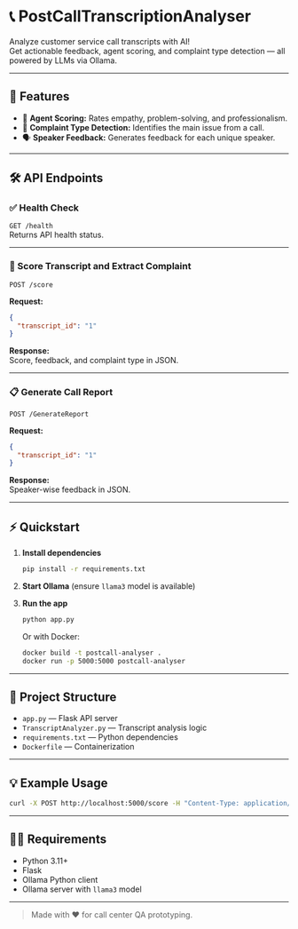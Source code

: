 # 📞 PostCallTranscriptionAnalyser

Analyze customer service call transcripts with AI!  
Get actionable feedback, agent scoring, and complaint type detection — all powered by LLMs via Ollama.

---

## 🚀 Features

- 🤖 **Agent Scoring:** Rates empathy, problem-solving, and professionalism.
- 📝 **Complaint Type Detection:** Identifies the main issue from a call.
- 🗣️ **Speaker Feedback:** Generates feedback for each unique speaker.

---

## 🛠️ API Endpoints

### ✅ Health Check

`GET /health`  
Returns API health status.

---

### 🏅 Score Transcript and Extract Complaint 

`POST /score`

**Request:**
```json
{
  "transcript_id": "1"
}
```
**Response:**  
Score, feedback, and complaint type in JSON.

---

### 📋 Generate Call Report

`POST /GenerateReport`

**Request:**
```json
{
  "transcript_id": "1"
}
```
**Response:**  
Speaker-wise feedback in JSON.

---

## ⚡ Quickstart

1. **Install dependencies**
   ```sh
   pip install -r requirements.txt
   ```

2. **Start Ollama** (ensure `llama3` model is available)

3. **Run the app**
   ```sh
   python app.py
   ```

   Or with Docker:
   ```sh
   docker build -t postcall-analyser .
   docker run -p 5000:5000 postcall-analyser
   ```

---

## 📂 Project Structure

- `app.py` — Flask API server
- `TranscriptAnalyzer.py` — Transcript analysis logic
- `requirements.txt` — Python dependencies
- `Dockerfile` — Containerization

---

## 💡 Example Usage

```sh
curl -X POST http://localhost:5000/score -H "Content-Type: application/json" -d '{"transcript_id": "1"}'
```

---

## 🧑‍💻 Requirements

- Python 3.11+
- Flask
- Ollama Python client
- Ollama server with `llama3` model

---

> Made with ❤️ for call center QA prototyping.